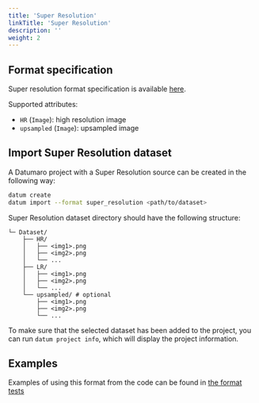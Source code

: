 ```yaml
---
title: 'Super Resolution'
linkTitle: 'Super Resolution'
description: ''
weight: 2
---
```


## Format specification

Super resolution format specification is available [here](https://github.com/openvinotoolkit/open_model_zoo/blob/master/tools/accuracy_checker/openvino/tools/accuracy_checker/annotation_converters/README.md#supported-converters).

Supported attributes:
- `HR` (`Image`): high resolution image
- `upsampled` (`Image`): upsampled image

## Import Super Resolution dataset

A Datumaro project with a Super Resolution source can be created in the following way:

``` bash
datum create
datum import --format super_resolution <path/to/dataset>
```

Super Resolution dataset directory should have the following structure:

<!--lint disable fenced-code-flag-->
```
└─ Dataset/
    ├── HR/
    │   ├── <img1>.png
    │   ├── <img2>.png
    │   └── ...
    ├── LR/
    │   ├── <img1>.png
    │   ├── <img2>.png
    │   └── ...
    └── upsampled/ # optional
        ├── <img1>.png
        ├── <img2>.png
        └── ...
```

To make sure that the selected dataset has been added to the project, you can
run `datum project info`, which will display the project information.

## Examples

Examples of using this format from the code can be found in
[the format tests](https://github.com/openvinotoolkit/datumaro/blob/develop/tests/test_super_resolution_format.py)
